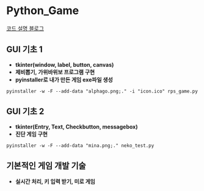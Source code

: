# Python_Game

[코드 설명 블로그](https://jinho-study.tistory.com/category/Python/%ED%8C%8C%EC%9D%B4%EC%8D%AC%20%EA%B2%8C%EC%9E%84%20%EA%B0%9C%EB%B0%9C)  


## GUI 기초 1
- **tkinter(window, label, button, canvas)**    
- **제비뽑기, 가위바위보 프로그램 구현**  
- **pyinstaller로 내가 만든 게임 exe파일 생성**  
```
pyinstaller -w -F --add-data "alphago.png;." -i "icon.ico" rps_game.py
```    


## GUI 기초 2
- **tkinter(Entry, Text, Checkbutton, messagebox)**    
- **진단 게임 구현**  
```
pyinstaller -w -F --add-data "mina.png;." neko_test.py
```

  
## 기본적인 게임 개발 기술  
- **실시간 처리, 키 입력 받기, 미로 게임**  
```
```   

